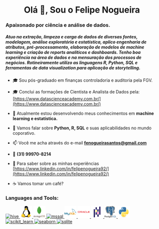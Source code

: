<h1 align="center">Olá 👋, Sou o Felipe Nogueira</h1>
<h3 align="left">Apaixonado por ciência e análise de dados.</h3>
<h5 align="left">Atuo na extração, limpeza e carga de dados de diversas fontes, modelagem, análise exploratória e estatística, aplico engenharia de atributos, pré-processamento, elaboração de modelos de machine learning e criação de reports analíticos e dashboards. Tenho boa experiência na área de dados e na mensuração dos processos de negócios. Rotineiramente utilizo as linguagens R, Python, SQL e ferramentas de data visualization para aplicação de storytelling.</h5>

- :mortar_board: Sou pós-graduado em finanças controladoria e auditoria pela FGV.

- :mortar_board: Conclui as formações de Cientista e Analista de Dados pela: [https://www.datascienceacademy.com.br/](https://www.datascienceacademy.com.br/)

- 🌱 Atualmente estou desenvolvendo meus conhecimentos em **machine learning e estatística.**

- 💬 Vamos falar sobre **Python, R, SQL** e suas aplicabilidades no mundo coporativo.

- 📫 Você me acha através do e-mail **fenogueirasantos@gmail.com**

- :calling: **(31) 99970-8214**

- 📄 Para saber sobre as minhas experiências [https://www.linkedin.com/in/felipenogueira92/](https://www.linkedin.com/in/felipenogueira92/)

- :coffee: Vamos tomar um café?


<h3 align="left">Languages and Tools:</h3>
<p align="left"> <a href="https://hive.apache.org/" target="_blank" rel="noreferrer"> <img src="https://www.vectorlogo.zone/logos/apache_hive/apache_hive-icon.svg" alt="hive" width="40" height="40"/> </a> <a href="https://www.linux.org/" target="_blank" rel="noreferrer"> <img src="https://raw.githubusercontent.com/devicons/devicon/master/icons/linux/linux-original.svg" alt="linux" width="40" height="40"/> </a> <a href="https://www.mongodb.com/" target="_blank" rel="noreferrer"> <img src="https://raw.githubusercontent.com/devicons/devicon/master/icons/mongodb/mongodb-original-wordmark.svg" alt="mongodb" width="40" height="40"/> </a> <a href="https://www.microsoft.com/en-us/sql-server" target="_blank" rel="noreferrer"> <img src="https://www.svgrepo.com/show/303229/microsoft-sql-server-logo.svg" alt="mssql" width="40" height="40"/> </a> <a href="https://www.mysql.com/" target="_blank" rel="noreferrer"> <img src="https://raw.githubusercontent.com/devicons/devicon/master/icons/mysql/mysql-original-wordmark.svg" alt="mysql" width="40" height="40"/> </a> <a href="https://www.oracle.com/" target="_blank" rel="noreferrer"> <img src="https://raw.githubusercontent.com/devicons/devicon/master/icons/oracle/oracle-original.svg" alt="oracle" width="40" height="40"/> </a> <a href="https://pandas.pydata.org/" target="_blank" rel="noreferrer"> <img src="https://raw.githubusercontent.com/devicons/devicon/2ae2a900d2f041da66e950e4d48052658d850630/icons/pandas/pandas-original.svg" alt="pandas" width="40" height="40"/> </a> <a href="https://www.postgresql.org" target="_blank" rel="noreferrer"> <img src="https://raw.githubusercontent.com/devicons/devicon/master/icons/postgresql/postgresql-original-wordmark.svg" alt="postgresql" width="40" height="40"/> </a> <a href="https://www.python.org" target="_blank" rel="noreferrer"> <img src="https://raw.githubusercontent.com/devicons/devicon/master/icons/python/python-original.svg" alt="python" width="40" height="40"/> </a> <a href="https://scikit-learn.org/" target="_blank" rel="noreferrer"> <img src="https://upload.wikimedia.org/wikipedia/commons/0/05/Scikit_learn_logo_small.svg" alt="scikit_learn" width="40" height="40"/> </a> <a href="https://seaborn.pydata.org/" target="_blank" rel="noreferrer"> <img src="https://seaborn.pydata.org/_images/logo-mark-lightbg.svg" alt="seaborn" width="40" height="40"/> </a> <a href="https://www.sqlite.org/" target="_blank" rel="noreferrer"> <img src="https://www.vectorlogo.zone/logos/sqlite/sqlite-icon.svg" alt="sqlite" width="40" height="40"/> </a> </p>
